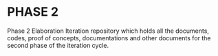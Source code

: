 # PHASE 2
Phase 2 Elaboration Iteration repository which holds all the documents, codes, proof of concepts, documentations and other documents for the second phase of the iteration cycle.
